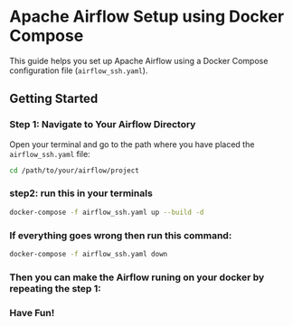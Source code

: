 # Apache Airflow Setup using Docker Compose

This guide helps you set up Apache Airflow using a Docker Compose configuration file (`airflow_ssh.yaml`).

## Getting Started

### Step 1: Navigate to Your Airflow Directory

Open your terminal and go to the path where you have placed the `airflow_ssh.yaml` file:

```bash
cd /path/to/your/airflow/project
```

### step2: run this in your terminals
```bash
docker-compose -f airflow_ssh.yaml up --build -d     ‍‍‍
```

### If everything goes wrong then run this command:
```bash
docker-compose -f airflow_ssh.yaml down
```

### Then you can make the Airflow runing on your docker by repeating the step 1:
### Have Fun!
